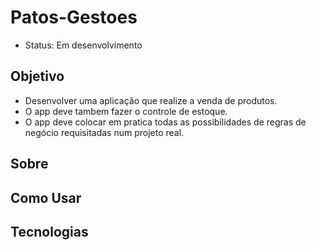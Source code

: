 # Patos-Gestoes

+ Status: Em desenvolvimento

## Objetivo

+ Desenvolver uma aplicação que realize a venda de produtos.
+ O app deve tambem fazer o controle de estoque.
+ O app deve colocar em pratica todas as possibilidades de regras de negócio requisitadas num projeto real.

## Sobre

## Como Usar

## Tecnologias